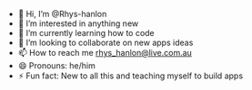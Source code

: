 - 👋 Hi, I’m @Rhys-hanlon
- 👀 I’m interested in anything new 
- 🌱 I’m currently learning how to code 
- 💞️ I’m looking to collaborate on new apps ideas
- 📫 How to reach me rhys_hanlon@live.com.au
- 😄 Pronouns: he/him
- ⚡ Fun fact: New to all this and teaching myself to build apps 

<!---
Rhys-hanlon/Rhys-hanlon is a ✨ special ✨ repository because its `README.md` (this file) appears on your GitHub profile.
You can click the Preview link to take a look at your changes.
--->

